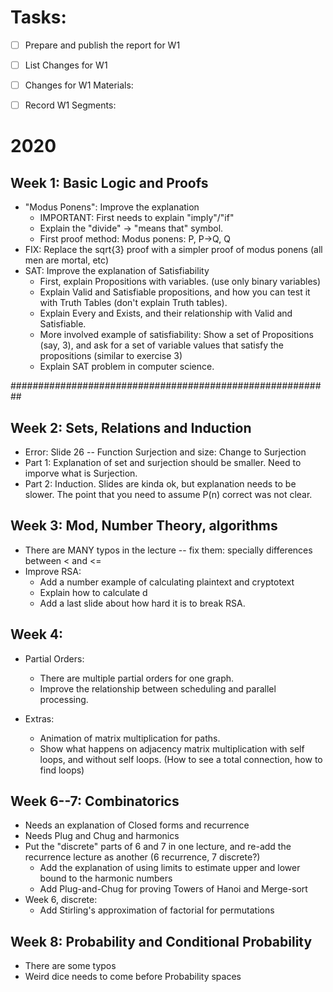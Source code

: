 # Tasks:
- [ ] Prepare and publish the report for W1
- [ ] List Changes for W1
- [ ] Changes for W1 Materials:
- [ ] Record W1 Segments:


# 2020
## Week 1: Basic Logic and Proofs
- "Modus Ponens": Improve the explanation
  - IMPORTANT: First needs to explain "imply"/"if"
  - Explain the "divide" -> "means that" symbol.
  - First proof method: Modus ponens: P, P->Q, Q
- FIX: Replace the sqrt{3} proof with a simpler proof of
  modus ponens (all men are mortal, etc)
- SAT: Improve the explanation of Satisfiability
  - First, explain Propositions with variables. (use only binary variables)
  - Explain Valid and Satisfiable propositions, and how you can test it with Truth Tables (don't explain Truth tables).
  - Explain Every and Exists, and their relationship with Valid and Satisfiable.
  - More involved example of satisfiability: Show a set of Propositions (say, 3), and ask for a
    set of variable values that satisfy the propositions (similar to exercise 3)
  - Explain SAT problem in computer science.

##########################################################

## Week 2: Sets, Relations and Induction
- Error: Slide 26 -- Function Surjection and size: Change to Surjection
- Part 1: Explanation of set and surjection should be smaller. Need to
  imporve what is Surjection.
- Part 2: Induction. Slides are kinda ok, but explanation needs to be slower.
  The point that you need to assume P(n) correct was not clear.

## Week 3: Mod, Number Theory, algorithms
- There are MANY typos in the lecture -- fix them: specially differences between < and <=
- Improve RSA:
  - Add a number example of calculating plaintext and cryptotext
  - Explain how to calculate d
  - Add a last slide about how hard it is to break RSA.

## Week 4:
- Partial Orders:
  - There are multiple partial orders for one graph.
  - Improve the relationship between scheduling and parallel
    processing.

- Extras:
  - Animation of matrix multiplication for paths.
  - Show what happens on adjacency matrix multiplication
    with self loops, and without self loops.
    (How to see a total connection, how to find loops)

## Week 6--7: Combinatorics
- Needs an explanation of Closed forms and recurrence
- Needs Plug and Chug and harmonics
- Put the "discrete" parts of 6 and 7 in one lecture, and re-add the recurrence lecture as another
  (6 recurrence, 7 discrete?)
	- Add the explanation of using limits to estimate upper and lower
	  bound to the harmonic numbers
	- Add Plug-and-Chug for proving Towers of Hanoi and Merge-sort
- Week 6, discrete:
	- Add Stirling's approximation of factorial for permutations

## Week 8: Probability and Conditional Probability
- There are some typos
- Weird dice needs to come before Probability spaces
